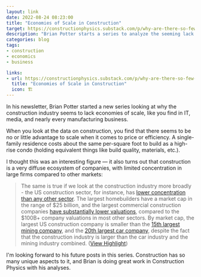 ```yaml
---
layout: link
date: 2022-08-24 08:23:00
title: "Economies of Scale in Construction"
target: https://constructionphysics.substack.com/p/why-are-there-so-few-economies-of
description: "Brian Potter starts a series to analyze the seeming lack of economies of scale in construction."
categories: blog
tags:
- construction
- economics
- business

links:
- url: https://constructionphysics.substack.com/p/why-are-there-so-few-economies-of
  title: "Economies of Scale in Construction"
  icon: 🏗
---
```


In his newsletter, Brian Potter started a new series looking at why the construction industry seems to lack economies of scale, like you find in IT, media, and nearly every manufacturing business.  

When you look at the data on construction, you find that there seems to be no or little advantage to scale when it comes to price or efficiency. A single-family residence costs about the same per-square foot to build as a high-rise condo (holding equivalent things like build quality, materials, etc.).  

I thought this was an interesting figure — it also turns out that construction is a very diffuse ecosystem of companies, with limited concentration in large firms compared to other markets:  
 
> The same is true if we look at the construction industry more broadly - the US construction sector, for instance, has [lower concentration than any other sector](https://data.census.gov/cedsci/table?q=concentration&y=2017&tid=ECNSIZE2017.EC1700SIZECONCEN&hidePreview=true). The largest homebuilders have a market cap in the range of $25 billion, and the largest commercial construction companies [have substantially lower valuations](http://www.mosaicapp.com/post/largest-us-construction-companies-2022), compared to the $100B+ company valuations in most other sectors. By market cap, the largest US construction company is smaller than the [15th largest mining company](https://companiesmarketcap.com/mining/largest-mining-companies-by-market-cap/), and the [20th largest car company](https://companiesmarketcap.com/automakers/largest-automakers-by-market-cap/), despite the fact that the construction industry is larger than the car industry and the mining industry combined. ([View Highlight](https://read.readwise.io/read/01gbam0nebsfgg56excqm3tj97))  

I'm looking forward to his future posts in this series. Construction has so many unique aspects to it, and Brian is doing great work in Construction Physics with his analyses.  
